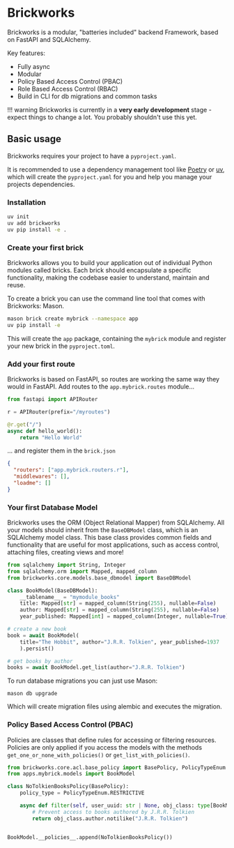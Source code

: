# Brickworks

Brickworks is a modular, "batteries included" backend Framework, based on FastAPI and SQLAlchemy.

Key features:

- Fully async
- Modular
- Policy Based Access Control (PBAC)
- Role Based Access Control (RBAC)
- Build in CLI for db migrations and common tasks


!!! warning
    Brickworks is currently in a **very early development** stage - expect things to change a lot. You probably
    shouldn't use this yet.


## Basic usage

Brickworks requires your project to have a `pyproject.yaml`.

It is recommended to use a dependency management tool like [Poetry](https://python-poetry.org/) or [uv](https://docs.astral.sh/uv/), which will create the `pyproject.yaml` for you and help you manage your projects dependencies.

### Installation

```bash
uv init
uv add brickworks
uv pip install -e .
```

### Create your first brick

Brickworks allows you to build your application out of individual Python modules called bricks.
Each brick should encapsulate a specific functionality, making the codebase easier to understand, maintain and reuse.

To create a brick you can use the command line tool that comes with Brickworks: Mason.

```bash
mason brick create mybrick --namespace app
uv pip install -e
```

This will create the `app` package, containing the `mybrick` module and register your new brick in the `pyproject.toml`.

### Add your first route

Brickworks is based on FastAPI, so routes are working the same way they would in FastAPI. Add routes to the `app.mybrick.routes` module...

```python title="app/mybrick/routers/__init__.py"
from fastapi import APIRouter

r = APIRouter(prefix="/myroutes")

@r.get("/")
async def hello_world():
    return "Hello World"

```

... and register them in the `brick.json`

```json title="app/mybrick/brick.json"
{
  "routers": ["app.mybrick.routers.r"],
  "middlewares": [],
  "loadme": []
}
```

### Your first Database Model

Brickworks uses the ORM (Object Relational Mapper) from SQLAlchemy. All your models should inherit from the `BaseDBModel` class, which is an SQLAlchemy model class. This base class provides common fields and functionality that are useful for most applications, such as access control, attaching files, creating views and more!


```python title="app/mybrick/models/__init__.py"
from sqlalchemy import String, Integer
from sqlalchemy.orm import Mapped, mapped_column
from brickworks.core.models.base_dbmodel import BaseDBModel

class BookModel(BaseDBModel):
    __tablename__ = "mymodule_books"
    title: Mapped[str] = mapped_column(String(255), nullable=False)
    author: Mapped[str] = mapped_column(String(255), nullable=False)
    year_published: Mapped[int] = mapped_column(Integer, nullable=True)

# create a new book
book = await BookModel(
    title="The Hobbit", author="J.R.R. Tolkien", year_published=1937
    ).persist()

# get books by author
books = await BookModel.get_list(author="J.R.R. Tolkien")
```

To run database migrations you can just use Mason:

```
mason db upgrade
```

Which will create migration files using alembic and executes the migration.

### Policy Based Access Control (PBAC)

Policies are classes that define rules for accessing or filtering resources. Policies are only applied if you access the models with the methods `get_one_or_none_with_policies()` or `get_list_with_policies()`.


```python
from brickworks.core.acl.base_policy import BasePolicy, PolicyTypeEnum
from apps.mybrick.models import BookModel

class NoTolkienBooksPolicy(BasePolicy):
    policy_type = PolicyTypeEnum.RESTRICTIVE

    async def filter(self, user_uuid: str | None, obj_class: type[BookModel]):
        # Prevent access to books authored by J.R.R. Tolkien
        return obj_class.author.notilike("J.R.R. Tolkien")


BookModel.__policies__.append(NoTolkienBooksPolicy())
```
